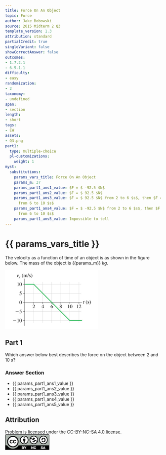 ```yaml
---
title: Force On An Object
topic: Force
author: Jake Bobowski
source: 2015 Midterm 2 Q3
template_version: 1.3
attribution: standard
partialCredit: true
singleVariant: false
showCorrectAnswer: false
outcomes:
- 1.7.2.1
- 6.5.1.1
difficulty:
- easy
randomization:
- 2
taxonomy:
- undefined
span:
- section
length:
- short
tags:
- EW
assets:
- Q3.png
part1:
  type: multiple-choice
  pl-customizations:
    weight: 1
myst:
  substitutions:
    params_vars_title: Force On An Object
    params_m: 37
    params_part1_ans1_value: $F = $ -92.5 $N$
    params_part1_ans2_value: $F = $ 92.5 $N$
    params_part1_ans3_value: $F = $ 92.5 $N$ from 2 to 6 $s$, then $F = $ -92.5 $N$
      from 6 to 10 $s$
    params_part1_ans4_value: $F = $ -92.5 $N$ from 2 to 6 $s$, then $F = $ 92.5 $N$
      from 6 to 10 $s$
    params_part1_ans5_value: Impossible to tell
---
```

# {{ params_vars_title }}
The velocity as a function of time of an object is as shown in the figure below. The mass of the
object is {{params_m}} $kg$.

<img src="Q3.png" alt="A graph of velocity and time. The object has a velocity of 10 meters per second at 0 to 2 seconds. The object's velocity decreases to 0 meters per second at 6 seconds. The object's velocity is at negative 10 meters per seconds from 10 to 12 seconds." width=300>

## Part 1

Which answer below best describes the force on the object between 2 and 10 $s$?

### Answer Section

- {{ params_part1_ans1_value }}
- {{ params_part1_ans2_value }}
- {{ params_part1_ans3_value }}
- {{ params_part1_ans4_value }}
- {{ params_part1_ans5_value }}

## Attribution

Problem is licensed under the [CC-BY-NC-SA 4.0 license](https://creativecommons.org/licenses/by-nc-sa/4.0/).<br> ![The Creative Commons 4.0 license requiring attribution-BY, non-commercial-NC, and share-alike-SA license.](https://raw.githubusercontent.com/firasm/bits/master/by-nc-sa.png)